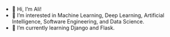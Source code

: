 - 👋 Hi, I’m Ali!
- 👀 I’m interested in Machine Learning, Deep Learning, Artificial Intelligence, Software Engineering, and Data Science. 
- 🌱 I’m currently learning Django and Flask. 

<!---
AliQX7/AliQX7 is a ✨ special ✨ repository because its `README.md` (this file) appears on your GitHub profile.
You can click the Preview link to take a look at your changes.
--->
